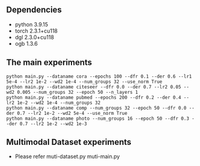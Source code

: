 


## Dependencies

- python 3.9.15
- torch  2.3.1+cu118
- dgl    2.3.0+cu118
- ogb    1.3.6

## The main experiments

```
python main.py --dataname cora --epochs 100 --dfr 0.1 --der 0.6 --lr1 5e-4 --lr2 1e-2 --wd2 1e-4 --num_groups 32 --use_norm True
python main.py --dataname citeseer --dfr 0.0 --der 0.7 --lr2 0.05 --wd2 0.005 --num_groups 32 --epoch 50 --n_layers 1
python main.py --dataname pubmed --epochs 200 --dfr 0.2 --der 0.4 --lr2 1e-2 --wd2 1e-4 --num_groups 32
python main.py --dataname comp --num_groups 32 --epoch 50 --dfr 0.0 --der 0.7 --lr2 1e-2 --wd2 5e-4 --use_norm True
python main.py --dataname photo --num_groups 16 --epoch 50 --dfr 0.3 --der 0.7 --lr2 1e-2 --wd2 1e-3
```
## Multimodal Dataset experiments
- Please refer muti-dataset.py    muti-main.py
